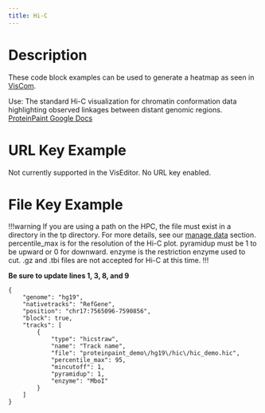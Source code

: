 ```yaml
---
title: Hi-C
---
```


# Description 
These code block examples can be used to generate a heatmap as seen in [VisCom](https://viz.stjude.cloud/st-jude-cloud-demo/visualization/genomepaint-hi-c-example~37).

Use: The standard Hi-C visualization for chromatin conformation data highlighting  observed linkages between distant genomic regions.
[ProteinPaint Google Docs](https://docs.google.com/document/d/1MQ0Z_AD5moDmaSx2tcn7DyVKGp49TS63pO0cceGL_Ns/edit)

# URL Key Example
Not currently supported in the VisEditor. No URL key enabled.

# File Key Example

!!!warning
If you are using a path on the HPC, the file must exist in a directory in the tp directory. For more details, see our [manage data](https://university.stjude.cloud/docs/visualization-community/data-manage/) section. percentile_max is for the resolution of the Hi-C plot. pyramidup must be 1 to be upward or 0 for downward. enzyme is the restriction enzyme used to cut. .gz and .tbi files are not accepted for Hi-C at this time. 
!!!

**Be sure to update lines 1, 3, 8, and 9** 

``` JS
{
    "genome": "hg19",
    "nativetracks": "RefGene",
    "position": "chr17:7565096-7590856",
    "block": true,
    "tracks": [
        {
            "type": "hicstraw",
            "name": "Track name",
            "file": "proteinpaint_demo\/hg19\/hic\/hic_demo.hic",
            "percentile_max": 95,
            "mincutoff": 1,
            "pyramidup": 1,
            "enzyme": "MboI"
        }
    ]
}
```

